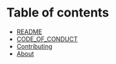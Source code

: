 # Table of contents

* [README](../README.md)
* [CODE\_OF\_CONDUCT](code\_of\_conduct.md)
* [Contributing](CONTRIBUTING.md)
* [About](about.md)
